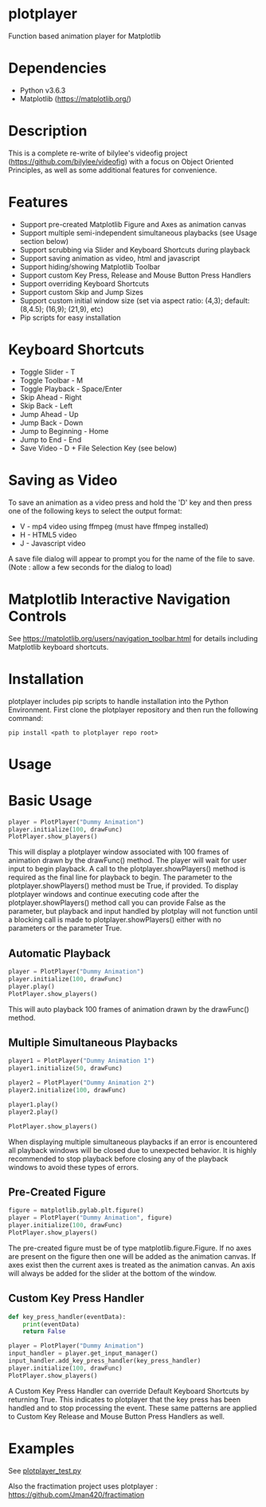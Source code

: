 # plotplayer
Function based animation player for Matplotlib

# Dependencies
  * Python v3.6.3
  * Matplotlib (https://matplotlib.org/)

# Description
This is a complete re-write of bilylee's videofig project (https://github.com/bilylee/videofig) with
a focus on Object Oriented Principles, as well as some additional features for convenience.

# Features
- Support pre-created Matplotlib Figure and Axes as animation canvas
- Support multiple semi-independent simultaneous playbacks (see Usage section below)
- Support scrubbing via Slider and Keyboard Shortcuts during playback
- Support saving animation as video, html and javascript
- Support hiding/showing Matplotlib Toolbar
- Support custom Key Press, Release and Mouse Button Press Handlers
- Support overriding Keyboard Shortcuts
- Support custom Skip and Jump Sizes
- Support custom initial window size (set via aspect ratio: (4,3); default:(8,4.5); (16,9); (21,9), etc)
- Pip scripts for easy installation

# Keyboard Shortcuts
* Toggle Slider - T
* Toggle Toolbar - M
* Toggle Playback - Space/Enter
* Skip Ahead - Right
* Skip Back - Left
* Jump Ahead - Up
* Jump Back - Down
* Jump to Beginning - Home
* Jump to End - End
* Save Video - D + File Selection Key (see below)

# Saving as Video
To save an animation as a video press and hold the 'D' key and then press one of the following keys
to select the output format:
* V - mp4 video using ffmpeg (must have ffmpeg installed)
* H - HTML5 video
* J - Javascript video

A save file dialog will appear to prompt you for the name of the file to save.  (Note : allow a few
seconds for the dialog to load)

# Matplotlib Interactive Navigation Controls
See https://matplotlib.org/users/navigation_toolbar.html for details including Matplotlib keyboard
shortcuts.

# Installation
plotplayer includes pip scripts to handle installation into the Python Environment.  First clone the
plotplayer repository and then run the following command:

```
pip install <path to plotplayer repo root>
```

# Usage
# Basic Usage
```python
player = PlotPlayer("Dummy Animation")
player.initialize(100, drawFunc)
PlotPlayer.show_players()
```
This will display a plotplayer window associated with 100 frames of animation drawn by the drawFunc()
method.  The player will wait for user input to begin playback.  A call to the plotplayer.showPlayers()
method is required as the final line for playback to begin.  The parameter to the
plotplayer.showPlayers() method must be True, if provided.  To display plotplayer windows and continue
executing code after the plotplayer.showPlayers() method call you can provide False as the parameter,
but playback and input handled by plotplay will not function until a blocking call is made to
plotplayer.showPlayers() either with no parameters or the parameter True.

## Automatic Playback
```python
player = PlotPlayer("Dummy Animation")
player.initialize(100, drawFunc)
player.play()
PlotPlayer.show_players()
```
This will auto playback 100 frames of animation drawn by the drawFunc() method.

## Multiple Simultaneous Playbacks
```python
player1 = PlotPlayer("Dummy Animation 1")
player1.initialize(50, drawFunc)

player2 = PlotPlayer("Dummy Animation 2")
player2.initialize(100, drawFunc)

player1.play()
player2.play()

PlotPlayer.show_players()
```
When displaying multiple simultaneous playbacks if an error is encountered all playback windows
will be closed due to unexpected behavior.  It is highly recommended to stop playback before
closing any of the playback windows to avoid these types of errors.

## Pre-Created Figure
```python
figure = matplotlib.pylab.plt.figure()
player = PlotPlayer("Dummy Animation", figure)
player.initialize(100, drawFunc)
PlotPlayer.show_players()
```
The pre-created figure must be of type matplotlib.figure.Figure.  If no axes are present on the
figure then one will be added as the animation canvas.  If axes exist then the current axes is
treated as the animation canvas.  An axis will always be added for the slider at the bottom of
the window.

## Custom Key Press Handler
```python
def key_press_handler(eventData):
    print(eventData)
    return False

player = PlotPlayer("Dummy Animation")
input_handler = player.get_input_manager()
input_handler.add_key_press_handler(key_press_handler)
player.initialize(100, drawFunc)
PlotPlayer.show_players()
```
A Custom Key Press Handler can override Default Keyboard Shortcuts by returning True.  This
indicates to plotplayer that the key press has been handled and to stop processing the event.
These same patterns are applied to Custom Key Release and Mouse Button Press Handlers as well.

# Examples
See [plotplayer_test.py](plotplayer/plotplayer_test.py)

Also the fractimation project uses plotplayer : https://github.com/Jman420/fractimation